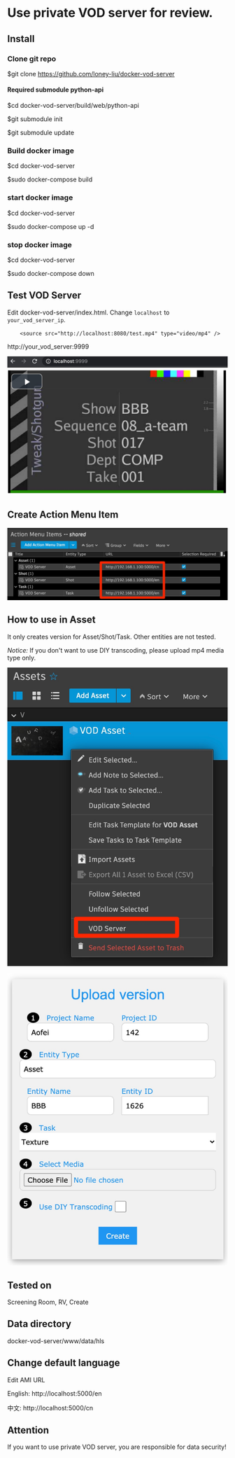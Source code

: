 # Use private VOD server for review.

## Install

### Clone git repo

$git clone https://github.com/loney-liu/docker-vod-server

#### Required submodule python-api

$cd docker-vod-server/build/web/python-api

$git submodule init

$git submodule update

### Build docker image

$cd docker-vod-server

$sudo docker-compose build

### start docker image

$cd docker-vod-server

$sudo docker-compose up -d

### stop docker image

$cd docker-vod-server

$sudo docker-compose down

## Test VOD Server

Edit docker-vod-server/index.html. Change `localhost` to `your_vod_server_ip`.

```
    <source src="http://localhost:8080/test.mp4" type="video/mp4" />
```

http://your_vod_server:9999

![AMI](https://github.com/loney-liu/docker-vod-server/blob/master/demo/Live_Streaming.jpg)

## Create Action Menu Item

![AMI](https://github.com/loney-liu/docker-vod-server/blob/master/demo/Action_Menu_Items.jpg)

## How to use in Asset

It only creates version for Asset/Shot/Task. Other entities are not tested.

*Notice:* If you don't want to use DIY transcoding, please upload mp4 media type only.

![Asset](https://github.com/loney-liu/docker-vod-server/blob/master/demo/Asset.jpg)

![upload](https://github.com/loney-liu/docker-vod-server/blob/master/demo/Uploader.jpg)

## Tested on

Screening Room, RV, Create

## Data directory

docker-vod-server/www/data/hls

## Change default language

Edit AMI URL

English: http://localhost:5000/en

中文: http://localhost:5000/cn

## Attention

If you want to use private VOD server, you are responsible for data security!
